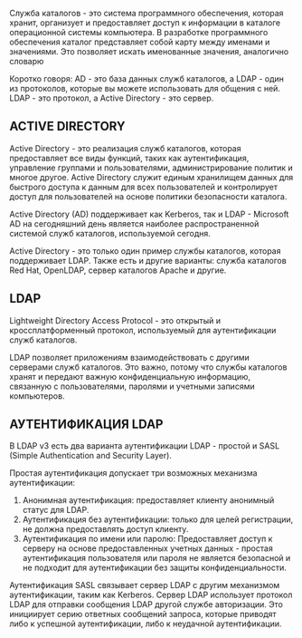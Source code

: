 Служба каталогов - это система программного обеспечения, которая хранит, организует и предоставляет доступ к 
информации в каталоге операционной системы компьютера. В разработке программного обеспечения каталог представляет собой 
карту между именами и значениями. Это позволяет искать именованные значения, аналогично словарю

Коротко говоря: AD - это база данных служб каталогов, а LDAP - один из протоколов, которые вы можете использовать для общения с ней. 
LDAP - это протокол, а Active Directory - это сервер.

## ACTIVE DIRECTORY

Active Directory - это реализация служб каталогов, которая предоставляет все виды функций, 
таких как аутентификация, управление группами и пользователями, администрирование политик и многое другое. 
Active Directory служит единым хранилищем данных для быстрого доступа к данным для всех пользователей и контролирует 
доступ для пользователей на основе политики безопасности каталога.

Active Directory (AD) поддерживает как Kerberos, так и LDAP - Microsoft AD на сегодняшний день является наиболее распространенной системой служб каталогов, 
используемой сегодня. 

Active Directory - это только один пример службы каталогов, которая поддерживает LDAP. 
Также есть и другие варианты: служба каталогов Red Hat, OpenLDAP, сервер каталогов Apache и другие.

## LDAP

Lightweight Directory Access Protocol - это открытый и кроссплатформенный протокол, используемый для аутентификации служб каталогов.

LDAP позволяет приложениям взаимодействовать с другими серверами служб каталогов. 
Это важно, потому что службы каталогов хранят и передают важную конфиденциальную информацию, 
связанную с пользователями, паролями и учетными записями компьютеров.

## АУТЕНТИФИКАЦИЯ LDAP

В LDAP v3 есть два варианта аутентификации LDAP - простой и SASL (Simple Authentication and Security Layer).

Простая аутентификация допускает три возможных механизма аутентификации:
1) Анонимная аутентификация: предоставляет клиенту анонимный статус для LDAP.
2) Аутентификация без аутентификации: только для целей регистрации, не должна предоставлять доступ клиенту.
3) Аутентификация по имени или паролю: Предоставляет доступ к серверу на основе предоставленных учетных данных - простая аутентификация пользователя или пароля не является безопасной и не подходит для аутентификации без защиты конфиденциальности.

Аутентификация SASL связывает сервер LDAP с другим механизмом аутентификации, таким как Kerberos. 
Сервер LDAP использует протокол LDAP для отправки сообщения LDAP другой службе авторизации. 
Это инициирует серию ответных сообщений запроса, которые приводят либо к успешной аутентификации, либо к неудачной аутентификации.


